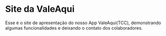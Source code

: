 # Site da ValeAqui

Esse é o site de apresentação do nosso App ValeAqui(TCC), demonstrando algumas funcionalidades e deixando o contato dos colaboradores.
